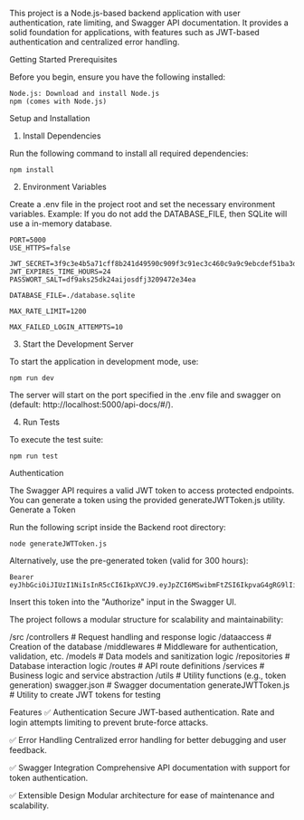 This project is a Node.js-based backend application with user authentication, rate limiting, and Swagger API documentation. It provides a solid foundation for applications, with features such as JWT-based authentication and centralized error handling.

Getting Started
Prerequisites

Before you begin, ensure you have the following installed:

    Node.js: Download and install Node.js
    npm (comes with Node.js)

Setup and Installation
1. Install Dependencies

Run the following command to install all required dependencies:
```
npm install
```

2. Environment Variables

Create a .env file in the project root and set the necessary environment variables. Example:
If you do not add the DATABASE_FILE, then SQLite will use a in-memory database.

```
PORT=5000
USE_HTTPS=false

JWT_SECRET=3f9c3e4b5a71cff8b241d49590c909f3c91ec3c460c9a9c9ebcdef51ba3d241e
JWT_EXPIRES_TIME_HOURS=24 
PASSWORT_SALT=df9aks25dk24aijosdfj3209472e34ea

DATABASE_FILE=./database.sqlite

MAX_RATE_LIMIT=1200

MAX_FAILED_LOGIN_ATTEMPTS=10
```

3. Start the Development Server

To start the application in development mode, use:
```
npm run dev
```
The server will start on the port specified in the .env file and swagger on (default: http://localhost:5000/api-docs/#/).

4. Run Tests

To execute the test suite:
```
npm run test
```

Authentication

The Swagger API requires a valid JWT token to access protected endpoints. You can generate a token using the provided generateJWTToken.js utility.
Generate a Token

Run the following script inside the Backend root directory:
```
node generateJWTToken.js
```

Alternatively, use the pre-generated token (valid for 300 hours):
```
Bearer eyJhbGciOiJIUzI1NiIsInR5cCI6IkpXVCJ9.eyJpZCI6MSwibmFtZSI6IkpvaG4gRG9lIiwicm9sZSI6InVzZXIiLCJpYXQiOjE3MzI2MzY0MjQsImV4cCI6MTczMzcxNjQyNH0.DD7mlvDqk_12O3tSXuyxX8Ib8ZuQpPAejP_SPqT2lkk
```
Insert this token into the "Authorize" input in the Swagger UI.


The project follows a modular structure for scalability and maintainability:

/src
  /controllers     # Request handling and response logic
  /dataaccess      # Creation of the database
  /middlewares     # Middleware for authentication, validation, etc.
  /models          # Data models and sanitization logic
  /repositories    # Database interaction logic
  /routes          # API route definitions
  /services        # Business logic and service abstraction
  /utils           # Utility functions (e.g., token generation)
swagger.json       # Swagger documentation
generateJWTToken.js # Utility to create JWT tokens for testing

Features
✅ Authentication
    Secure JWT-based authentication.
    Rate and login attempts limiting to prevent brute-force attacks.

✅ Error Handling
    Centralized error handling for better debugging and user feedback.

✅ Swagger Integration
    Comprehensive API documentation with support for token authentication.

✅ Extensible Design
    Modular architecture for ease of maintenance and scalability.